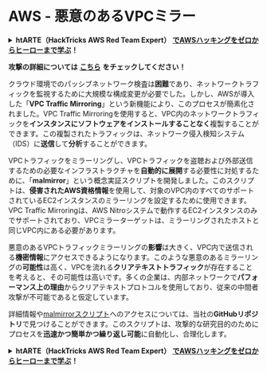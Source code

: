 # AWS - 悪意のあるVPCミラー

<details>

<summary><strong>htARTE（HackTricks AWS Red Team Expert）</strong> <a href="https://training.hacktricks.xyz/courses/arte"><strong>でAWSハッキングをゼロからヒーローまで学ぶ</strong></a><strong>！</strong></summary>

HackTricksをサポートする他の方法：

* **HackTricksで企業を宣伝したい**または**HackTricksをPDFでダウンロードしたい**場合は、[**SUBSCRIPTION PLANS**](https://github.com/sponsors/carlospolop)をチェックしてください！
* [**公式PEASS＆HackTricksのグッズ**](https://peass.creator-spring.com)を入手する
* [**The PEASS Family**](https://opensea.io/collection/the-peass-family)を発見し、独占的な[**NFTs**](https://opensea.io/collection/the-peass-family)のコレクションを見つける
* **💬 [Discordグループ](https://discord.gg/hRep4RUj7f)**に参加するか、[**telegramグループ**](https://t.me/peass)に参加するか、**Twitter** 🐦で私たちをフォローする [**@hacktricks_live**](https://twitter.com/hacktricks_live)**.**
* **ハッキングトリックを共有するために、** [**HackTricks**](https://github.com/carlospolop/hacktricks)と[**HackTricks Cloud**](https://github.com/carlospolop/hacktricks-cloud)のGitHubリポジトリにPRを提出する。

</details>

**攻撃の詳細については** [**こちら**](https://rhinosecuritylabs.com/aws/abusing-vpc-traffic-mirroring-in-aws) **をチェックしてください！**

クラウド環境でのパッシブネットワーク検査は**困難**であり、ネットワークトラフィックを監視するために大規模な構成変更が必要でした。しかし、AWSが導入した「**VPC Traffic Mirroring**」という新機能により、このプロセスが簡素化されました。VPC Traffic Mirroringを使用すると、VPC内のネットワークトラフィックを**インスタンスにソフトウェアをインストールすることなく**複製することができます。この複製されたトラフィックは、ネットワーク侵入検知システム（IDS）に**送信**して**分析**することができます。

VPCトラフィックをミラーリングし、VPCトラフィックを盗聴および外部送信するための必要なインフラストラクチャを**自動的に展開**する必要性に対処するために、「**malmirror**」という概念実証スクリプトを開発しました。このスクリプトは、**侵害されたAWS資格情報**を使用して、対象のVPC内のすべてのサポートされているEC2インスタンスのミラーリングを設定するために使用できます。VPC Traffic Mirroringは、AWS Nitroシステムで動作するEC2インスタンスのみでサポートされており、VPCミラーターゲットは、ミラーリングされたホストと同じVPC内にある必要があります。

悪意のあるVPCトラフィックミラーリングの**影響**は大きく、VPC内で送信される**機密情報**にアクセスできるようになります。このような悪意のあるミラーリングの**可能性**は高く、VPCを流れる**クリアテキストトラフィック**が存在することを考えると、その可能性は高いです。多くの企業は、内部ネットワークで**パフォーマンス上の理由**からクリアテキストプロトコルを使用しており、従来の中間者攻撃が不可能であると仮定しています。

詳細情報や[malmirrorスクリプト](https://github.com/RhinoSecurityLabs/Cloud-Security-Research/tree/master/AWS/malmirror)へのアクセスについては、当社の**GitHubリポジトリ**で見つけることができます。このスクリプトは、攻撃的な研究目的のためにプロセスを**迅速かつ簡単かつ繰り返し可能**に自動化し、合理化します。

<details>

<summary><strong>htARTE（HackTricks AWS Red Team Expert）</strong> <a href="https://training.hacktricks.xyz/courses/arte"><strong>でAWSハッキングをゼロからヒーローまで学ぶ</strong></a><strong>！</strong></summary>

HackTricksをサポートする他の方法：

* **HackTricksで企業を宣伝したい**または**HackTricksをPDFでダウンロードしたい**場合は、[**SUBSCRIPTION PLANS**](https://github.com/sponsors/carlospolop)をチェックしてください！
* [**公式PEASS＆HackTricksのグッズ**](https://peass.creator-spring.com)を入手する
* [**The PEASS Family**](https://opensea.io/collection/the-peass-family)を発見し、独占的な[**NFTs**](https://opensea.io/collection/the-peass-family)のコレクションを見つける
* **💬 [Discordグループ](https://discord.gg/hRep4RUj7f)**に参加するか、[**telegramグループ**](https://t.me/peass)に参加するか、**Twitter** 🐦で私たちをフォローする [**@hacktricks_live**](https://twitter.com/hacktricks_live)**.**
* **ハッキングトリックを共有するために、** [**HackTricks**](https://github.com/carlospolop/hacktricks)と[**HackTricks Cloud**](https://github.com/carlospolop/hacktricks-cloud)のGitHubリポジトリにPRを提出する。

</details>
